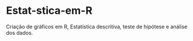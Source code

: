 # Estat-stica-em-R
Criação de gráficos em R, Estatística descritiva, teste de hipótese e análise dos dados.
